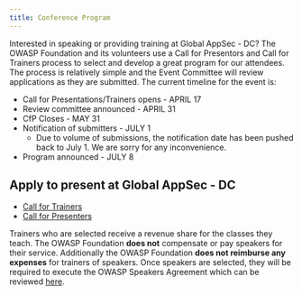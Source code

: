 ```yaml
---
title: Conference Program
---
```


Interested in speaking or providing training at Global AppSec - DC? The OWASP Foundation and its volunteers use a Call for Presentors and Call for Trainers process to select and develop a great program for our attendees. The process is relatively simple and the Event Committee will review applications as they are submitted. The current timeline for the event is:

* Call for Presentations/Trainers opens - APRIL 17
* Review committee announced - APRIL 31
* CfP Closes - MAY 31
* Notification of submitters - JULY 1
    * Due to volume of submissions, the notification date has been pushed back to July 1. We are sorry for any inconvenience. 
* Program announced - JULY 8

## Apply to present at Global AppSec - DC
* [Call for Trainers](https://owasp.submittable.com/submit/137928/global-appsec-dc-2019-call-for-trainers)
* [Call for Presenters](https://owasp.submittable.com/submit/137927/global-appsec-dc-2019-call-for-papers)

Trainers who are selected receive a revenue share for the classes they teach. The OWASP Foundation **does not** compensate or pay speakers for their service. Additionally the OWASP Foundation **does not reimburse any expenses** for trainers of speakers. Once speakers are selected, they will be required to execute the OWASP Speakers Agreement which can be reviewed [here](https://owasp.wufoo.com/forms/owasp-foundation-speaker-agreement/).
